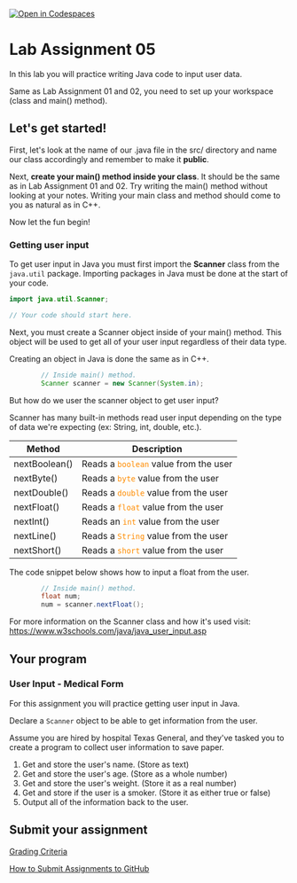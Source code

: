 [![Open in Codespaces](https://classroom.github.com/assets/launch-codespace-2972f46106e565e64193e422d61a12cf1da4916b45550586e14ef0a7c637dd04.svg)](https://classroom.github.com/open-in-codespaces?assignment_repo_id=17990608)
# Lab Assignment 05

In this lab you will practice writing Java code to input user data.

Same as Lab Assignment 01 and 02, you need to set up your workspace (class and main() method).

## Let's get started!

First, let's look at the name of our .java file in the src/ directory and name our class accordingly and remember to make it **public**.

Next, **create your main() method inside your class**. It should be the same as in Lab Assignment 01 and 02. Try writing the main() method without looking at your notes. Writing your main class and method should come to you as natural as in C++.

Now let the fun begin!

### Getting user input

To get user input in Java you must first import the **Scanner** class from the `java.util` package. Importing packages in Java must be done at the start of your code.

```java
import java.util.Scanner;

// Your code should start here.
```

Next, you must create a Scanner object inside of your main() method. This object will be used to get all of your user input regardless of their data type.

Creating an object in Java is done the same as in C++.

```java
		// Inside main() method.
		Scanner scanner = new Scanner(System.in);
```

But how do we user the scanner object to get user input?

Scanner has many built-in methods read user input depending on the type of data we're expecting (ex: String, int, double, etc.).

| **Method** | **Description** |
| ---- | ---- |
| nextBoolean() | Reads a <code style="color : darkorange">boolean</code> value from the user |
| nextByte() | Reads a <code style="color : darkorange">byte</code> value from the user |
| nextDouble() | Reads a <code style="color : darkorange">double</code> value from the user |
| nextFloat() | Reads a <code style="color : darkorange">float</code> value from the user |
| nextInt() | Reads an <code style="color : darkorange">int</code> value from the user |
| nextLine() | Reads a <code style="color : darkorange">String</code> value from the user |
| nextShort() | Reads a <code style="color : darkorange">short</code> value from the user |

The code snippet below shows how to input a float from the user.

```java
		// Inside main() method.
		float num;
		num = scanner.nextFloat();
```

For more information on the Scanner class and how it's used visit: https://www.w3schools.com/java/java_user_input.asp

## Your program

### User Input - Medical Form

For this assignment you will practice getting user input in Java. 

Declare a `Scanner` object to be able to get information from the user.

Assume you are hired by hospital Texas General, and they've tasked you to create a program to collect user information to save paper.

1. Get and store the user's name. (Store as text)
2. Get and store the user's age. (Store as a whole number)
3. Get and store the user's weight. (Store it as a real number)
4. Get and store if the user is a smoker. (Store it as either true or false)
5. Output all of the information back to the user.

## Submit your assignment

[Grading Criteria](https://joselitoguardado.dev/3326/labs/Lab_05.pdf)

[How to Submit Assignments to GitHub](https://joselitoguardado.dev/3326/How_to_Submit_Assignments_to_GitHub.pdf)
